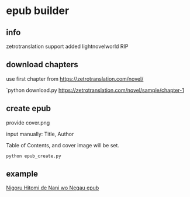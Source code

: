 # epub builder

## info
zetrotranslation support added
lightnovelworld RIP

## download chapters

use first chapter from https://zetrotranslation.com/novel/

`python download.py https://zetrotranslation.com/novel/sample/chapter-1

## create epub
provide cover.png 

input manually: Title, Author

Table of Contents, and cover image will be set. 

`python epub_create.py`

## example

[Nigoru Hitomi de Nani wo Negau epub](novels/Nigoru%20Hitomi%20de%20Nani%20wo%20Negau/Nigoru%20Hitomi%20de%20Nani%20wo%20Negau.epub)